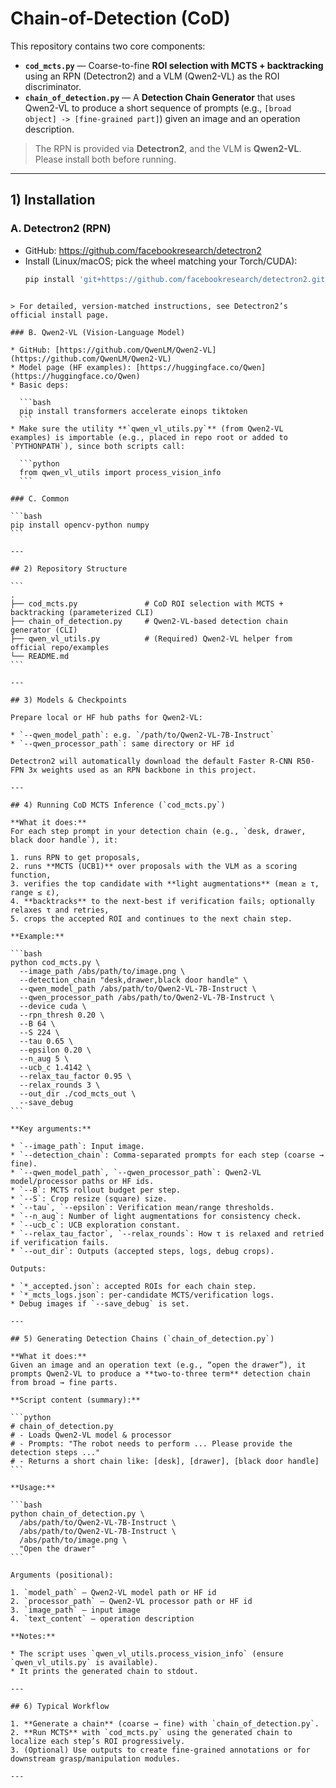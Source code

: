 # Chain-of-Detection (CoD)

This repository contains two core components:

- **`cod_mcts.py`** — Coarse-to-fine **ROI selection with MCTS + backtracking** using an RPN (Detectron2) and a VLM (Qwen2-VL) as the ROI discriminator.
- **`chain_of_detection.py`** — A **Detection Chain Generator** that uses Qwen2-VL to produce a short sequence of prompts (e.g., `[broad object] -> [fine-grained part]`) given an image and an operation description.

> The RPN is provided via **Detectron2**, and the VLM is **Qwen2-VL**. Please install both before running.

---

## 1) Installation

### A. Detectron2 (RPN)
- GitHub: https://github.com/facebookresearch/detectron2  
- Install (Linux/macOS; pick the wheel matching your Torch/CUDA):
  ```bash
  pip install 'git+https://github.com/facebookresearch/detectron2.git'
````

> For detailed, version-matched instructions, see Detectron2’s official install page.

### B. Qwen2-VL (Vision-Language Model)

* GitHub: [https://github.com/QwenLM/Qwen2-VL](https://github.com/QwenLM/Qwen2-VL)
* Model page (HF examples): [https://huggingface.co/Qwen](https://huggingface.co/Qwen)
* Basic deps:

  ```bash
  pip install transformers accelerate einops tiktoken
  ```
* Make sure the utility **`qwen_vl_utils.py`** (from Qwen2-VL examples) is importable (e.g., placed in repo root or added to `PYTHONPATH`), since both scripts call:

  ```python
  from qwen_vl_utils import process_vision_info
  ```

### C. Common

```bash
pip install opencv-python numpy
```

---

## 2) Repository Structure

```
.
├── cod_mcts.py               # CoD ROI selection with MCTS + backtracking (parameterized CLI)
├── chain_of_detection.py     # Qwen2-VL-based detection chain generator (CLI)
├── qwen_vl_utils.py          # (Required) Qwen2-VL helper from official repo/examples
└── README.md
```

---

## 3) Models & Checkpoints

Prepare local or HF hub paths for Qwen2-VL:

* `--qwen_model_path`: e.g. `/path/to/Qwen2-VL-7B-Instruct`
* `--qwen_processor_path`: same directory or HF id

Detectron2 will automatically download the default Faster R-CNN R50-FPN 3x weights used as an RPN backbone in this project.

---

## 4) Running CoD MCTS Inference (`cod_mcts.py`)

**What it does:**
For each step prompt in your detection chain (e.g., `desk, drawer, black door handle`), it:

1. runs RPN to get proposals,
2. runs **MCTS (UCB1)** over proposals with the VLM as a scoring function,
3. verifies the top candidate with **light augmentations** (mean ≥ τ, range ≤ ε),
4. **backtracks** to the next-best if verification fails; optionally relaxes τ and retries,
5. crops the accepted ROI and continues to the next chain step.

**Example:**

```bash
python cod_mcts.py \
  --image_path /abs/path/to/image.png \
  --detection_chain "desk,drawer,black door handle" \
  --qwen_model_path /abs/path/to/Qwen2-VL-7B-Instruct \
  --qwen_processor_path /abs/path/to/Qwen2-VL-7B-Instruct \
  --device cuda \
  --rpn_thresh 0.20 \
  --B 64 \
  --S 224 \
  --tau 0.65 \
  --epsilon 0.20 \
  --n_aug 5 \
  --ucb_c 1.4142 \
  --relax_tau_factor 0.95 \
  --relax_rounds 3 \
  --out_dir ./cod_mcts_out \
  --save_debug
```

**Key arguments:**

* `--image_path`: Input image.
* `--detection_chain`: Comma-separated prompts for each step (coarse → fine).
* `--qwen_model_path`, `--qwen_processor_path`: Qwen2-VL model/processor paths or HF ids.
* `--B`: MCTS rollout budget per step.
* `--S`: Crop resize (square) size.
* `--tau`, `--epsilon`: Verification mean/range thresholds.
* `--n_aug`: Number of light augmentations for consistency check.
* `--ucb_c`: UCB exploration constant.
* `--relax_tau_factor`, `--relax_rounds`: How τ is relaxed and retried if verification fails.
* `--out_dir`: Outputs (accepted steps, logs, debug crops).

Outputs:

* `*_accepted.json`: accepted ROIs for each chain step.
* `*_mcts_logs.json`: per-candidate MCTS/verification logs.
* Debug images if `--save_debug` is set.

---

## 5) Generating Detection Chains (`chain_of_detection.py`)

**What it does:**
Given an image and an operation text (e.g., “open the drawer”), it prompts Qwen2-VL to produce a **two-to-three term** detection chain from broad → fine parts.

**Script content (summary):**

```python
# chain_of_detection.py
# - Loads Qwen2-VL model & processor
# - Prompts: "The robot needs to perform ... Please provide the detection steps ..."
# - Returns a short chain like: [desk], [drawer], [black door handle]
```

**Usage:**

```bash
python chain_of_detection.py \
  /abs/path/to/Qwen2-VL-7B-Instruct \
  /abs/path/to/Qwen2-VL-7B-Instruct \
  /abs/path/to/image.png \
  "Open the drawer"
```

Arguments (positional):

1. `model_path` — Qwen2-VL model path or HF id
2. `processor_path` — Qwen2-VL processor path or HF id
3. `image_path` — input image
4. `text_content` — operation description

**Notes:**

* The script uses `qwen_vl_utils.process_vision_info` (ensure `qwen_vl_utils.py` is available).
* It prints the generated chain to stdout.

---

## 6) Typical Workflow

1. **Generate a chain** (coarse → fine) with `chain_of_detection.py`.
2. **Run MCTS** with `cod_mcts.py` using the generated chain to localize each step’s ROI progressively.
3. (Optional) Use outputs to create fine-grained annotations or for downstream grasp/manipulation modules.

---


